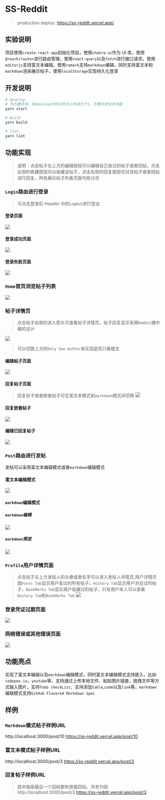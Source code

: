 # SS-Reddit

> production deploy: https://ss-reddit.vercel.app/

## 实验说明

项目使用`create-react-app`初始化项目，使用`chakra-ui`作为 UI 库，使用`@reach/router`进行路由管理，使用`react-query`以及`fetch`进行接口请求，使用`editorjs`支持富文本编辑，使用`remark`支持`markdown`编辑，同时支持富文本和`markdown`渲染展示帖子，使用`localStorage`实现持久化登录

## 开发说明

```bash
# develop
# 为方便评测，在develop中将分页大小均设为了1，方便评测分页功能
yarn start

# build
yarn build

# lint
yarn lint
```

## 功能实现

> 说明：点击帖子右上方的编辑按钮可以编辑自己发过的帖子或者回帖，点击右侧的收藏按钮可以收藏该帖子，点击右侧的回复按钮可对该帖子或者回帖进行回复，所有展示帖子列表页面均有分页

### `Login`路由进行登录

> 可点击登录后 Header 中的`LogOut`进行登出

#### 登录页面

![](./screenshots/login.png)

#### 登录成功页面

![](./screenshots/login-success.jpg)

#### 登录失败页面

![](./screenshots/login-failure.jpg)

### `Home`首页浏览帖子列表

![](./screenshots/home.png)

### 帖子详情页

> 点击帖子右侧的进入箭头可查看帖子详情页，帖子回复显示采用`Reddit`楼中楼的设计

![](./screenshots/post-detail.png)

> 可以切换上方的`Only See Author`来实现是否只看楼主

#### 编辑帖子页面

![](./screenshots/edit-post.jpg)

#### 回复帖子页面

> 回复帖子或者嵌套帖子可在富文本模式和`markdown`模式间切换
> ![](./screenshots/reply-post.jpg)

#### 回复嵌套帖子

![](./screenshots/reply-nested.jpg)

#### 编辑已回复帖子

![](./screenshots/edit-reply.jpg)

### `Post`路由进行发帖

发帖可以采用富文本编辑模式或者`markdown`编辑模式

#### 富文本编辑模式

![](./screenshots/edit-rich-text.png)

#### `markdown`编辑模式

##### `markdown`编辑

![](./screenshots/edit-markdown.png)

##### `markdown`预览

![](./screenshots/edit-markdown-preview.png)

### `Profile`用户详情页面

> 点击帖子左上方发帖人的头像或者名字可以进入发帖人详情页,用户详情页面`Posts Tab`显示用户发过的所有帖子，`History Tab`显示用户浏览过的帖子，`BookMarks Tab`显示用户收藏过的帖子，只有用户本人可以查看`History Tab`和`BookMarks Tab`
> ![](./screenshots/profile.jpg)

### 登录凭证过期页面

![](./screenshots/expired-login.jpg)

### 网络错误或其他错误页面

![](./screenshots/network-error.jpg)

## 功能亮点
实现了富文本编辑以及`markdown`编辑模式，同时富文本编辑模式支持嵌入，比如`codepen.io`，`youtube`等，支持通过上传本地文件、粘贴图片链接，拖拽文件等方式输入图片，支持`Todo checkList`，支持添加`table`,`code`以及`link`等，`markdown`编辑模式支持`GitHub Flavored Markdown Spec`

## 样例
### `Markdown`模式帖子样例URL
http://localhost:3000/post/10
https://ss-reddit.vercel.app/post/10
### 富文本模式帖子样例URL
http://localhost:3000/post/3
https://ss-reddit.vercel.app/post/3
### 回复帖子样例URL
> 其中每层最后一个回帖都有嵌套回帖，共有10层
http://localhost:3000/post/3
https://ss-reddit.vercel.app/post/3

